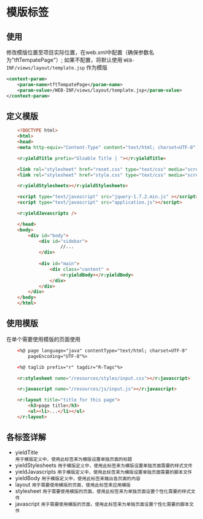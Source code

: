 # 模版标签

## 使用

 修改模版位置至项目实际位置，在web.xml中配置（确保参数名为"tftTempatePage"）; 如果不配置，将默认使用 <code>WEB-INF/views/layout/template.jsp</code> 作为模版

```xml
<context-param>
    <param-name>tftTempatePage</param-name>
    <param-value>/WEB-INF/views/layout/template.jsp</param-value>
</context-param>
```

## 定义模版
```html
    <!DOCTYPE html>
    <html>
    <head>
    <meta http-equiv="Content-Type" content="text/html; charset=UTF-8" />

    <r:yieldTitle prefix="Gloable Title | "></r:yieldTitle>

    <link rel="stylesheet" href="reset.css" type="text/css" media="screen" />
    <link rel="stylesheet" href="style.css" type="text/css" media="screen" />

    <r:yieldStylesheets></r:yieldStylesheets>

    <script type="text/javascript" src="jquery-1.7.2.min.js" ></script>
    <script type="text/javascript" src="application.js"></script>

    <r:yieldJavascripts />

    </head>
    <body>
        <div id="body">
            <div id="sidebar">
                    //...
            </div>
            
            <div id="main">
                <div class="content" >
                    <r:yieldBody></r:yieldBody>
                </div>
            </div>
        </div>
    </body>
    </html>
```

## 使用模版

在单个需要使用模版的页面使用
```html
    <%@ page language="java" contentType="text/html; charset=UTF-8"
        pageEncoding="UTF-8"%>

    <%@ taglib prefix="r" tagdir="R-Tags"%>

    <r:stylesheet name="/resources/styles/input.css"></r:javascript>

    <r:javascript name="/resources/js/input.js"></r:javascript>

    <r:layout title="title for this page">
        <h3>page title</h3>
        <ul><li>...</li></ul>   
    </r:layout>
```

## 各标签详解

* yieldTitle       
    `用于模版定义中，使用此标签来为模版设置单独页面的标题`
* yieldStylesheets
    `用于模版定义中，使用此标签来为模版设置单独页面需要的样式文件`
* yieldJavascripts
    `用于模版定义中，使用此标签来为模版设置单独页面需要的脚本文件`
* yieldBody
    `用于模版定义中，使用此标签来输出各页面的内容`
* layout
    `用于需要使用模版的页面，使用此标签来应用模版`
* stylesheet
    `用于需要使用模版的页面，使用此标签来为单独页面设置个性化需要的样式文件`
* javascript
    `用于需要使用模版的页面，使用此标签来为单独页面设置个性化需要的脚本文件`

